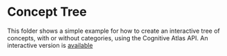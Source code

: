 # Concept Tree

This folder shows a simple example for how to create an interactive tree of concepts, with or without categories, using the Cognitive Atlas API. An interactive version is [available](https://cognitiveatlas.github.io/cogat-python/examples/concept_tree/)
